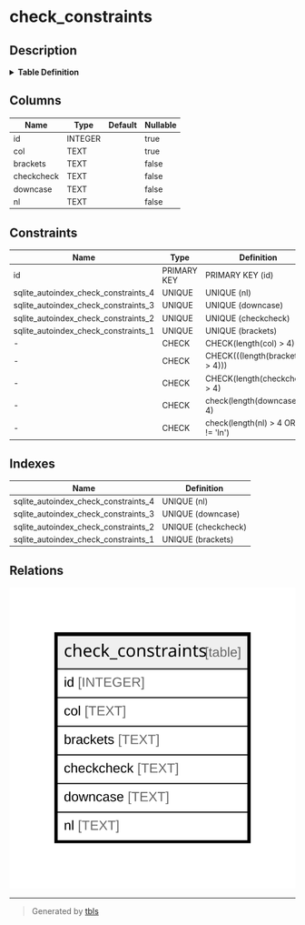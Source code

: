 # check_constraints

## Description

<details>
<summary><strong>Table Definition</strong></summary>

```sql
CREATE TABLE check_constraints (
  id INTEGER PRIMARY KEY AUTOINCREMENT,
  col TEXT CHECK(length(col) > 4),
  brackets TEXT UNIQUE NOT NULL CHECK(((length(brackets) > 4))),
  checkcheck TEXT UNIQUE NOT NULL CHECK(length(checkcheck) > 4),
  downcase TEXT UNIQUE NOT NULL check(length(downcase) > 4),
  nl TEXT UNIQUE NOT
    NULL check(length(nl) > 4 OR
      nl != 'ln')
)
```

</details>

## Columns

| Name | Type | Default | Nullable |
| ---- | ---- | ------- | -------- |
| id | INTEGER |  | true |
| col | TEXT |  | true |
| brackets | TEXT |  | false |
| checkcheck | TEXT |  | false |
| downcase | TEXT |  | false |
| nl | TEXT |  | false |

## Constraints

| Name | Type | Definition |
| ---- | ---- | ---------- |
| id | PRIMARY KEY | PRIMARY KEY (id) |
| sqlite_autoindex_check_constraints_4 | UNIQUE | UNIQUE (nl) |
| sqlite_autoindex_check_constraints_3 | UNIQUE | UNIQUE (downcase) |
| sqlite_autoindex_check_constraints_2 | UNIQUE | UNIQUE (checkcheck) |
| sqlite_autoindex_check_constraints_1 | UNIQUE | UNIQUE (brackets) |
| - | CHECK | CHECK(length(col) > 4) |
| - | CHECK | CHECK(((length(brackets) > 4))) |
| - | CHECK | CHECK(length(checkcheck) > 4) |
| - | CHECK | check(length(downcase) > 4) |
| - | CHECK | check(length(nl) > 4 OR nl != 'ln') |

## Indexes

| Name | Definition |
| ---- | ---------- |
| sqlite_autoindex_check_constraints_4 | UNIQUE (nl) |
| sqlite_autoindex_check_constraints_3 | UNIQUE (downcase) |
| sqlite_autoindex_check_constraints_2 | UNIQUE (checkcheck) |
| sqlite_autoindex_check_constraints_1 | UNIQUE (brackets) |

## Relations

![er](check_constraints.svg)

---

> Generated by [tbls](https://github.com/k1LoW/tbls)
